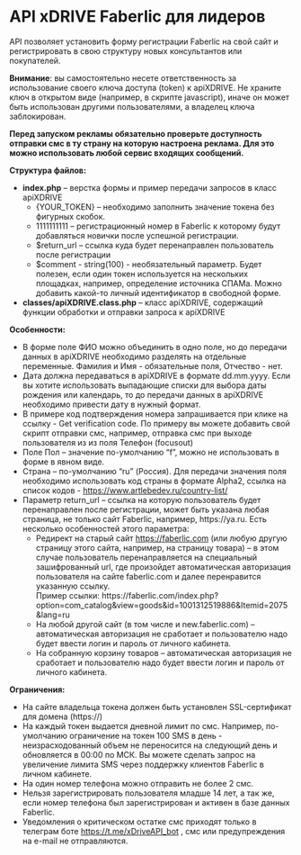 <h1>API xDRIVE Faberlic для лидеров</h1>
<p>API позволяет установить форму регистрации Faberlic на свой сайт и регистрировать в свою структуру новых консультантов или покупателей.</p>
<p><b>Внимание</b>: вы самостоятельно несете ответственность за использование своего ключа доступа (token) к apiXDRIVE. Не храните ключ в 
открытом виде (например, в скрипте javascript), иначе он может быть использован другими пользователями, а владелец ключа заблокирован.</p>
<p><b>Перед запуском рекламы обязательно проверьте доступность отправки смс в ту страну на которую настроена реклама. Для это можно использовать любой сервис входящих сообщений.</b></p>

<p><b>Структура файлов:</b></p>

<ul>
    <li><b>index.php</b> – верстка формы и пример передачи запросов в класс apiXDRIVE
        <ul>
            <li>{YOUR_TOKEN} – необходимо заполнить значение токена без фигурных скобок.</li>
            <li>1111111111 – регистрационный номер в Faberlic к которому будут добавляться новички после успешной регистрации.</li>
            <li>$return_url – ссылка куда будет перенаправлен пользователь после регистрации</li>
            <li>$comment - string(100) - необязательный параметр. Будет полезен, если один токен используется на нескольких площадках, например, определение источника СПАМа. Можно добавить какой-то личный идентификатор в свободной форме.</li>
        </ul>
    </li>
    <li><b>classes/apiXDRIVE.class.php</b> – класс apiXDRIVE, содержащий функции обработки и отправки запроса к apiXDRIVE</li>
</ul>

<p><b>Особенности:</b></p>
<ul>
    <li>В форме поле ФИО можно объединить в одно поле, но до передачи данных в apiXDRIVE необходимо разделять на отдельные переменные. Фамилия и Имя - 
обязательные поля, Отчество - нет.</li>
    <li>Дата должна передаваться в apiXDRIVE в формате dd.mm.yyyy. Если вы хотите использовать выпадающие списки для выбора даты рождения или календарь, то 
до передачи данных в  apiXDRIVE необходимо привести дату в нужный формат.</li>
    <li>В примере код подтверждения номера запрашивается при клике на ссылку - Get verification code. По примеру вы можете добавить свой скрипт отправки смс,
например, отправка смс при выходе пользователя  из из поля Телефон (focusout)</li>
    <li>Поле Пол – значение по-умолчанию “f”, можно не использовать в форме в явном виде.</li>
    <li>Страна – по-умолчанию “ru” (Россия). Для передачи значения поля необходимо использовать код страны в формате Alpha2, ссылка на список кодов - 
<a href="https://www.artlebedev.ru/country-list/" target="_blank">https://www.artlebedev.ru/country-list/</a> </li>
    <li>Параметр return_url – ссылка на которую пользователь будет перенаправлен после регистрации, может быть указана любая страница, не только сайт Faberlic, например, https://ya.ru.  Есть несколько особенностей этого параметра:
        <ul>
            <li>Редирект на старый сайт <a href="https://faberlic.com" target="_blank">https://faberlic.com</a> (или любую другую страницу этого сайта, например, на страницу товара) – в этом случае 
пользователь перенаправляется на специальный зашифрованный url, где произойдет автоматическая авторизация пользователя на сайте faberlic.com и далее перенравится указанную ссылку.<br>Пример ссылки: https://faberlic.com/index.php?option=com_catalog&view=goods&id=1001312519886&Itemid=2075&lang=ru</li>
            <li>На любой другой сайт (в том числе и new.faberlic.com) – автоматическая авторизация не сработает и пользователю надо будет ввести логин и пароль от личного кабинета.</li>
            <li>На собранную корзину товаров – автоматическая авторизация не сработает и пользователю надо будет ввести логин и пароль от личного кабинета.</li>
        </ul>
    </li>
</ul>
<p><b>Ограничения:</b></p>
<ul>
    <li>На сайте владельца токена должен быть установлен SSL-сертификат для домена (https://)</li>
    <li>На каждый токен выдается дневной лимит по смс. Например, по-умолчанию ограничение на токен 100 SMS в день - неизрасходованный объем не переносится на следующий день и обновляется в 00:00 по МСК. Вы можете сделать запрос на увеличение лимита SMS через поддержку клиентов Faberlic в личном кабинете.</li>
    <li>На один номер телефона можно отправить не более 2 смс.</li>
    <li>Нельзя зарегистрировать пользователя младше 14 лет, а так же, если номер телефона был зарегистрирован и активен в базе данных Faberlic.</li>
    <li>Уведомления о критическом остатке смс приходят только в телеграм боте <a href="https://t.me/xDriveAPI_bot" target="_blank">https://t.me/xDriveAPI_bot</a> , смс или 
предупреждения на e-mail не 
отправляются.</li>
</ul>


